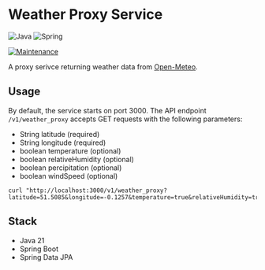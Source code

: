 # Weather Proxy Service

![Java](https://img.shields.io/badge/java-%23ED8B00.svg?style=for-the-badge&logo=openjdk&logoColor=white) ![Spring](https://img.shields.io/badge/spring-%236DB33F.svg?style=for-the-badge&logo=spring&logoColor=white)

[![Maintenance](https://img.shields.io/badge/Maintained%3F-yes-green.svg)](https://GitHub.com/Naereen/StrapDown.js/graphs/commit-activity)

A proxy serivce returning weather data from [Open-Meteo](https://open-meteo.com).

## Usage

By default, the service starts on port 3000. The API endpoint `/v1/weather_proxy` accepts GET requests with the following parameters:

- String latitude (required)
- String longitude (required)
- boolean temperature (optional)
- boolean relativeHumidity (optional)
- boolean percipitation (optional)
- boolean windSpeed (optional)

```
curl "http://localhost:3000/v1/weather_proxy?latitude=51.5085&longitude=-0.1257&temperature=true&relativeHumidity=true&precipitation=true&windSpeed=true"
```

## Stack

- Java 21
- Spring Boot
- Spring Data JPA
